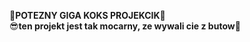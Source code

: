 🥶**POTEZNY GIGA KOKS PROJEKCIK**🧊<br>
😎__ten projekt jest tak mocarny, ze wywali cie z butow__🤙
~~~~~~~~~~~~~~~~~~~~~~~~~~~~~~~~~~~~~~~~~~~~~~~~~~~~~
